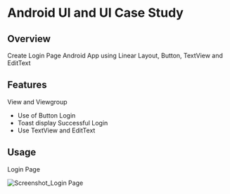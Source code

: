# Android UI and UI Case Study

## Overview
Create Login Page Android App using Linear Layout, Button, TextView and EditText

## Features
View and Viewgroup
- Use of Button Login
- Toast display Successful Login
- Use TextView and EditText

## Usage
Login Page

![Screenshot_Login Page](https://user-images.githubusercontent.com/56164259/68088233-646aa580-fe8f-11e9-8735-e5fb469e8642.png)

